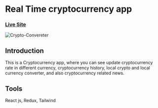 # Real Time cryptocurrency app
### [Live Site](https://tangerine-cucurucho-3fc60e.netlify.app/)
![Crypto-Convereter](https://ibb.co/tQ9vwq2)

## Introduction 
This is a Cryptocurrency app, where you can see update cryptocurrency rate in different currency, cryptocurrency history, local crypto and local currency converter, and also cryptocurrency related news.

## Tools
React js, Redux, Tailwind
